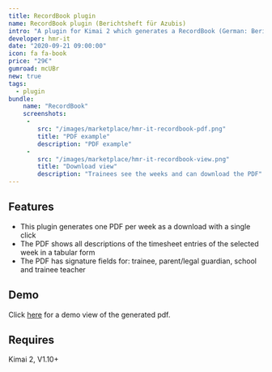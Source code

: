 ```yaml
---
title: RecordBook plugin
name: RecordBook plugin (Berichtsheft für Azubis)
intro: "A plugin for Kimai 2 which generates a RecordBook (German: Berichtsheft) for trainees."
developer: hmr-it
date: "2020-09-21 09:00:00"
icon: fa fa-book
price: "29€"
gumroad: mcUBr
new: true
tags:
  - plugin
bundle:
    name: "RecordBook"
    screenshots:
     - 
        src: "/images/marketplace/hmr-it-recordbook-pdf.png"
        title: "PDF example" 
        description: "PDF example" 
     - 
        src: "/images/marketplace/hmr-it-recordbook-view.png"
        title: "Download view"
        description: "Trainees see the weeks and can download the PDF"
---
```


## Features

- This plugin generates one PDF per week as a download with a single click
- The PDF shows all descriptions of the timesheet entries of the selected week in a tabular form
- The PDF has signature fields for: trainee, parent/legal guardian, school and trainee teacher

## Demo

Click [here](https://cdn.hmr-it.de/f/kimai2_berichtsheft-beispiel_bd70976c-2b42-4c36-8946-2a5cf31e8c45.pdf) for a demo view of the generated pdf.

## Requires

Kimai 2, V1.10+
